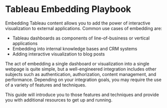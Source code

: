 # Tableau Embedding Playbook

Embedding Tableau content allows you to add the power of interactive visualization to external applications. Common use cases of embedding are:
* Tableau dashboards as components of line-of-business or vertical applications
* Embedding into internal knowledge bases and CRM systems
* Adding interactive visualization to blog posts

The act of embedding a single dashboard or visualization into a single webpage is quite simple, but a well-engineered integration includes other subjects such as authentication, authorization, content management, and performance. Depending on your integration goals, you may require the use of a variety of features and techniques.

This guide will introduce you to those features and techniques and provide you with additional resources to get up and running.

[comment]: # (TODO: Table of Contents including a high-level explanation of the different features)